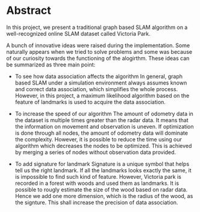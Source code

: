 # Abstract
In this project, we present a traditional graph based SLAM algorithm on a well-recognized online SLAM dataset called Victoria Park.

A bunch of innovative ideas were raised during the implementation. Some naturally appears when we tried to solve problems and some was because of our curiosity towards the functioning of
the alogirthm. These ideas can be summarized as three main point:

- To see how data association affects the algorithm
In general, graph based SLAM under a simulation environment always assumes known and correct data association, which simplifies the whole process. However,
in this project, a maximum likelihood algorithm based on the feature of landmarks is used to acquire the data association. 

- To increase the speed of our algorithm
The amount of odometry data in the dataset is multiple times greater than the radar data. It means that the information on movement and observation is uneven. If optimization is done
through all nodes, the amount of odometry data will dominate the complexity. However, it is possible to reduce the time using our algorithm which decreases the nodes to be optimized.
This is achieved by merging a series of nodes without observation data provided.

- To add signature for landmark
Signature is a unique symbol that helps tell us the right landmark. If all the landmarks looks exactly the same, it is impossible to find such kind of feature. However, Victoria park
is recorded in a forest with woods and used them as landmarks. It is possible to rougly estimate the size of the wood based on radar data. Hence we add one more dimension, which is the
radius of the wood, as the signture. This shall increase the precision of data association.


